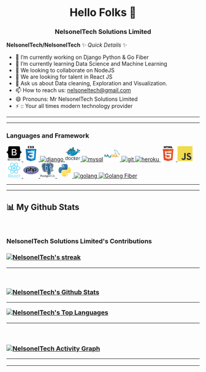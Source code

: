 <h1 align="center"> Hello Folks 👋</h1>
<h3 align="center">NelsonelTech Solutions Limited</h3>

**NelsonelTech/NelsonelTech** ✨ _Quick Details_ ✨ 

- 🔭 I’m currently working on Django Python & Go Fiber
- 🌱 I’m currently learning Data Science and Machine Learning
- 👯 We looking to collaborate on NodeJS
- 🤔 We are looking for talent in React JS
- 💬 Ask us about Data cleaning, Exploration and Visualization.
- 📫 How to reach us: nelsoneltech@gmail.com
- 😄 Pronouns: Mr NelsonelTech Solutions Limited
- ⚡ :: Your all times modern technology provider
<hr>
<hr>

### Languages and Framework
<p align="left"> 
    <a href="https://getbootstrap.com" target="_blank"> <img src="https://raw.githubusercontent.com/devicons/devicon/master/icons/bootstrap/bootstrap-plain-wordmark.svg" alt="bootstrap" width="40" height="40"/> </a> 
    <a href="https://www.w3schools.com/css/" target="_blank"> <img src="https://raw.githubusercontent.com/devicons/devicon/master/icons/css3/css3-original-wordmark.svg" alt="css3" width="40" height="40"/> </a> 
    <a href="https://www.djangoproject.com/" target="_blank"> <img src="https://cdn.jsdelivr.net/gh/devicons/devicon/icons/django/django-plain.svg" alt="django" width="40" height="40"/> </a> 
    <a href="https://www.docker.com/" target="_blank"> <img src="https://raw.githubusercontent.com/devicons/devicon/master/icons/docker/docker-original-wordmark.svg" alt="docker" width="40" height="40"/> </a> 
    <a  href="https://www.jupyter.com/" target="_blank"><img src="https://cdn.jsdelivr.net/gh/devicons/devicon/icons/jupyter/jupyter-original.svg" alt="mysql" width="40" height="40"/></a>
     <a href="https://www.mysql.com/" target="_blank"> <img src="https://raw.githubusercontent.com/devicons/devicon/master/icons/mysql/mysql-original-wordmark.svg" alt="mysql" width="40" height="40"/> </a>
      <a href="https://git-scm.com/" target="_blank"> <img src="https://www.vectorlogo.zone/logos/git-scm/git-scm-icon.svg" alt="git" width="40" height="40"/> </a>
    <a href="https://heroku.com" target="_blank"> <img src="https://www.vectorlogo.zone/logos/heroku/heroku-icon.svg" alt="heroku" width="40" height="40"/> 
    </a> 
    <a href="https://www.w3.org/html/" target="_blank"> <img src="https://raw.githubusercontent.com/devicons/devicon/master/icons/html5/html5-original-wordmark.svg" alt="html5" width="40" height="40"/> </a> 
    <a href="https://developer.mozilla.org/en-US/docs/Web/JavaScript" target="_blank"> <img src="https://raw.githubusercontent.com/devicons/devicon/master/icons/javascript/javascript-original.svg" alt="javascript" width="40" height="40"/> </a> 
    <a href="https://reactjs.org/" target="_blank"> <img src="https://raw.githubusercontent.com/devicons/devicon/master/icons/react/react-original-wordmark.svg" alt="react" width="40" height="40"/> </a>
  <a href="https://www.php.net" target="_blank"> <img src="https://raw.githubusercontent.com/devicons/devicon/master/icons/php/php-original.svg" alt="php" width="40" height="40"/> </a> 
    <a href="https://www.postgresql.org" target="_blank"><img src="https://raw.githubusercontent.com/devicons/devicon/master/icons/postgresql/postgresql-original-wordmark.svg" alt="postgresql" width="40" height="40"/> 
    </a> 
    <a href="https://www.python.org" target="_blank"> <img src="https://raw.githubusercontent.com/devicons/devicon/master/icons/python/python-original.svg" alt="python" width="40" height="40"/>
    </a> 
<!--   golang    -->
    <a href="https://go.dev/" target="_blank"> <img src="https://cdn.jsdelivr.net/gh/devicons/devicon/icons/go/go-original-wordmark.svg" alt="golang" width="50" height="50"/>
    </a> 
   <a href="https://github.com/gofiber/fiber" target="_blank">
    <img src="https://docs.gofiber.io/img/logo.svg" alt="Golang Fiber" style="background-color: white;" width="60" height="60"/>
</a>

 </p>

<hr>
<hr>

## 📊 My Github Stats

<br/>
<p align="center">
<h3> NelsonelTech Solutions Limited's Contributions <h3/>
<a href="https://github.com/NelsonelTech/github-readme-streak-stats"><img title="🔥 Get streak stats for your profile at git.io/streak-stats" alt="NelsonelTech's streak" src="https://github-readme-streak-stats.herokuapp.com/?user=NelsonelTech&theme=radical&hide_border=true&stroke=0000&background=060A0CD0"/>
</a>

<br/>

<hr>

<br/>
  
<a href="https://github.com/NelsonelTech/github-readme-stats"><img alt="NelsonelTech's Github Stats" src="https://github-readme-stats.vercel.app/api?username=NelsonelTech&show_icons=true&count_private=true&theme=radical&hide_border=true&bg_color=0D1117" /></a> 
<br/>
  <hr>         
 <a href="https://github.com/NelsonelTech/github-readme-stats"><img alt="NelsonelTech's Top Languages" src="https://github-readme-stats.vercel.app/api/top-langs/?username=NelsonelTech&langs_count=8&count_private=true&theme=radical&hide_border=true&bg_color=0D1117" /></a>
<br/>
<hr>

<br/>
<br/>
<a href="https://github.com/NelsonelTech/github-readme-activity-graph"><img alt="NelsonelTech Activity Graph" src="https://github-readme-activity-graph.vercel.app/graph?username=NelsonelTech&bg_color=0D1117&color=5BCDEC&line=5BCDEC&point=FFFFFF&hide_border=true" /></a>



<hr>            
<hr>
